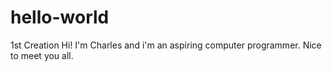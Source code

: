 # hello-world

1st Creation
Hi! I'm Charles and i'm an aspiring computer programmer. Nice to meet you all. 

